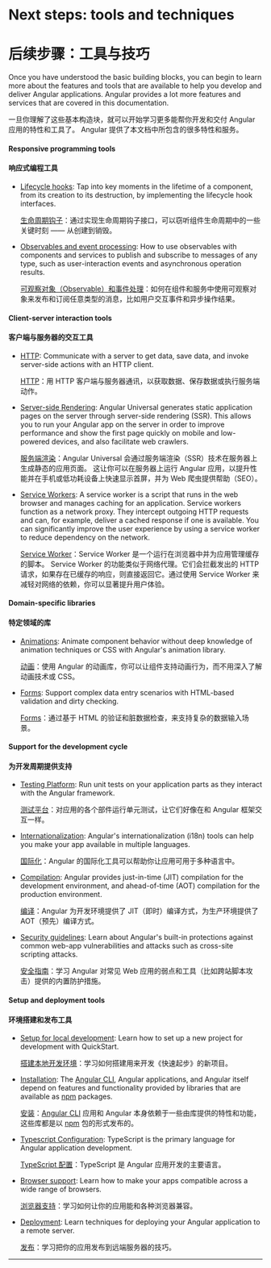 # Next steps: tools and techniques

# 后续步骤：工具与技巧

Once you have understood the basic building blocks, you can begin to learn more about the features and tools that are available to help you develop and deliver Angular applications.  Angular provides a lot more features and services that are covered in this documentation.

一旦你理解了这些基本构造块，就可以开始学习更多能帮你开发和交付 Angular 应用的特性和工具了。
Angular 提供了本文档中所包含的很多特性和服务。

#### Responsive programming tools

#### 响应式编程工具

   * [Lifecycle hooks](guide/lifecycle-hooks): Tap into key moments in the lifetime of a component, from its creation to its destruction, by implementing the lifecycle hook interfaces.

     [生命周期钩子](guide/lifecycle-hooks)：通过实现生命周期钩子接口，可以窃听组件生命周期中的一些关键时刻 —— 从创建到销毁。

   * [Observables and event processing](guide/observables): How to use observables with components and services to publish and subscribe to messages of any type, such as user-interaction events and asynchronous operation results.

     [可观察对象（Observable）和事件处理](guide/observables)：如何在组件和服务中使用可观察对象来发布和订阅任意类型的消息，比如用户交互事件和异步操作结果。

#### Client-server interaction tools

#### 客户端与服务器的交互工具

  * [HTTP](guide/http): Communicate with a server to get data, save data, and invoke server-side actions with an HTTP client.

    [HTTP](guide/http)：用 HTTP 客户端与服务器通讯，以获取数据、保存数据或执行服务端动作。

  * [Server-side Rendering](guide/universal): Angular Universal generates static application pages on the server through server-side rendering (SSR). This allows you to run your Angular app on the server in order to improve performance and show the first page quickly on mobile and low-powered devices, and also facilitate web crawlers.

    [服务端渲染](guide/universal)：Angular Universal 会通过服务端渲染（SSR）技术在服务器上生成静态的应用页面。
    这让你可以在服务器上运行 Angular 应用，以提升性能并在手机或低功耗设备上快速显示首屏，并为 Web 爬虫提供帮助（SEO）。

  * [Service Workers](guide/service-worker-intro): A service worker is a script that runs in the web browser and manages caching for an application. Service workers function as a network proxy. They intercept outgoing HTTP requests and can, for example, deliver a cached response if one is available. You can significantly improve the user experience by using a service worker to reduce dependency on the network.

    [Service Worker](guide/service-worker-intro)：Service Worker 是一个运行在浏览器中并为应用管理缓存的脚本。
    Service Worker 的功能类似于网络代理。它们会拦截发出的 HTTP 请求，如果存在已缓存的响应，则直接返回它。通过使用 Service Worker 来减轻对网络的依赖，你可以显著提升用户体验。

#### Domain-specific libraries

#### 特定领域的库

   * [Animations](guide/animations): Animate component behavior
without deep knowledge of animation techniques or CSS with Angular's animation library.

     [动画](guide/animations)：使用 Angular 的动画库，你可以让组件支持动画行为，而不用深入了解动画技术或 CSS。

   * [Forms](guide/forms): Support complex data entry scenarios with HTML-based validation and dirty checking.

     [Forms](guide/forms)：通过基于 HTML 的验证和脏数据检查，来支持复杂的数据输入场景。

#### Support for the development cycle

#### 为开发周期提供支持

   * [Testing Platform](guide/testing): Run unit tests on your application parts as they interact with the Angular framework.

     [测试平台](guide/testing)：对应用的各个部件运行单元测试，让它们好像在和 Angular 框架交互一样。

   * [Internationalization](guide/i18n):  Angular's internationalization (i18n) tools can help you make your app available in multiple languages.

     [国际化](guide/i18n)：Angular 的国际化工具可以帮助你让应用可用于多种语言中。

   * [Compilation](guide/aot-compiler): Angular provides just-in-time (JIT) compilation for the development environment, and ahead-of-time (AOT) compilation for the production environment.

     [编译](guide/aot-compiler)：Angular 为开发环境提供了 JIT（即时）编译方式，为生产环境提供了 AOT（预先）编译方式。

   * [Security guidelines](guide/security): Learn about Angular's built-in protections against common web-app vulnerabilities and attacks such as cross-site scripting attacks.

     [安全指南](guide/security)：学习 Angular 对常见 Web 应用的弱点和工具（比如跨站脚本攻击）提供的内置防护措施。

#### Setup and deployment tools

#### 环境搭建和发布工具

   * [Setup for local development](guide/setup): Learn how to set up a new project for development with QuickStart.

     [搭建本地开发环境](guide/setup)：学习如何搭建用来开发《快速起步》的新项目。

   * [Installation](guide/npm-packages): The [Angular CLI](https://cli.angular.io/), Angular applications, and Angular itself depend on features and functionality provided by libraries that are available as [npm](https://docs.npmjs.com/) packages.

     [安装](guide/npm-packages)：[Angular CLI](https://cli.angular.io/) 应用和 Angular 本身依赖于一些由库提供的特性和功能，这些库都是以 [npm](https://docs.npmjs.com/) 包的形式发布的。

   * [Typescript Configuration](guide/typescript-configuration): TypeScript is the primary language for Angular application development.

     [TypeScript 配置](guide/typescript-configuration)：TypeScript 是 Angular 应用开发的主要语言。

   * [Browser support](guide/browser-support): Learn how to make your apps compatible across a wide range of browsers.

     [浏览器支持](guide/browser-support)：学习如何让你的应用能和各种浏览器兼容。

   * [Deployment](guide/deployment): Learn techniques for deploying your Angular application to a remote server.

     [发布](guide/deployment)：学习把你的应用发布到远端服务器的技巧。

<hr/>
